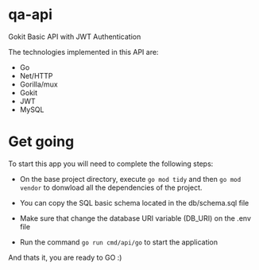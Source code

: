 # qa-api
Gokit Basic API with JWT Authentication

The technologies implemented in this API are:
- Go
- Net/HTTP
- Gorilla/mux
- Gokit
- JWT
- MySQL

# Get going

To start this app you will need to complete the following steps:

- On the base project directory, execute `go mod tidy` and then `go mod vendor` to donwload all the dependencies of the project.

- You can copy the SQL basic schema located in the db/schema.sql file

- Make sure that change the database URI variable (DB_URI) on the .env file

- Run the command `go run cmd/api/go` to start the application

And thats it, you are ready to GO :)



